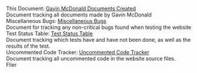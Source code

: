 This Document: [Gavin McDonald Documents Created](https://docs.google.com/document/d/1eW2hFdZKHA65PUH8ctKmtnytTEX97wemnA2nskFIk7c/edit?usp=drive_link)  
	Document tracking all documents made by Gavin McDonald  
Miscellaneous Bugs: [Miscellaneous Bugs](https://docs.google.com/document/d/1sSOJyuQlr1TdJ4uFxu6G6cJ-K51skgoAeaJfVY-7Biw/edit?usp=drive_link)  
	Document for tracking any non-critical bugs found when testing the website  
Test Status Table: [Test Status Table](https://docs.google.com/document/d/1T9iKwfK9wz3vNt9ctJGgbvZ3pZCMHMoqLpsgknz8bdM/edit?usp=drive_link)  
	Document tracking which tests have and have not been done, as well as the results of 		the test.  
Uncommented Code Tracker: [Uncommented Code Tracker](https://docs.google.com/document/d/11BXcrzxU_DxW0aeQofMSHA1rccoymAD0dyjb7-geqkQ/edit?usp=drive_link)  
	Document tracking all uncommented code in the website source files.  
Flier 

